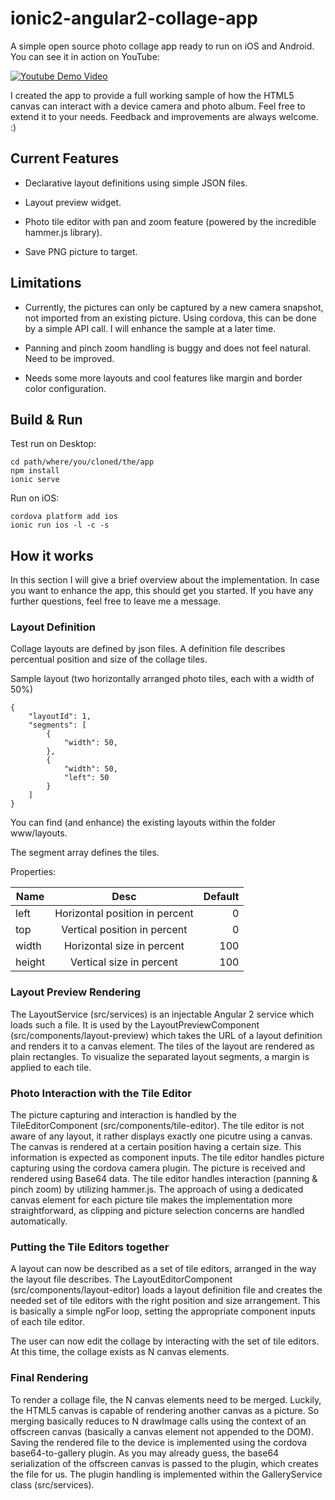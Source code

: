 # ionic2-angular2-collage-app

A simple open source photo collage app ready to run on iOS and Android.
You can see it in action on YouTube:

[![Youtube Demo Video](https://img.youtube.com/vi/6MrF_7jQ4Ck/1.jpg)](https://www.youtube.com/watch?v=6MrF_7jQ4Ck)

I created the app to provide a full working sample of how the HTML5 canvas can interact with a device camera and photo album.
Feel free to extend it to your needs. Feedback and improvements are always welcome. :)


## Current Features

* Declarative layout definitions using simple JSON files.

* Layout preview widget.

* Photo tile editor with pan and zoom feature (powered by the incredible hammer.js library).

* Save PNG picture to target.


## Limitations

* Currently, the pictures can only be captured by a new camera snapshot, not imported from an existing picture. Using cordova, this can be done by a simple API call.
I will enhance the sample at a later time.

* Panning and pinch zoom handling is buggy and does not feel natural. Need to be improved.

* Needs some more layouts and cool features like margin and border color configuration.


## Build & Run 

Test run on Desktop:
```
cd path/where/you/cloned/the/app
npm install
ionic serve
```

Run on iOS:
```
cordova platform add ios
ionic run ios -l -c -s
```

## How it works

In this section I will give a brief overview about the implementation. In case you want to enhance the app, this should get you started. 
If you have any further questions, feel free to leave me a message.


### Layout Definition

Collage layouts are defined by json files. A definition file describes percentual position and size of the collage tiles.

Sample layout (two horizontally arranged photo tiles, each with a width of 50%)

```
{
    "layoutId": 1,
    "segments": [
        {
            "width": 50,
        },
        {
            "width": 50,
            "left": 50
        }
    ]
}
```

You can find (and enhance) the existing layouts within the folder www/layouts.

The segment array defines the tiles.

Properties:

| Name          | Desc          	             | Default  |
| ------------- |:------------------------------:| --------:|
| left          | Horizontal position in percent | 0        |
| top           | Vertical position in percent   | 0        |
| width         | Horizontal size in percent     | 100      |
| height        | Vertical size in percent       | 100      |


### Layout Preview Rendering 

The LayoutService (src/services) is an injectable Angular 2 service which loads such a file.
It is used by the LayoutPreviewComponent (src/components/layout-preview) which takes the URL of a layout definition and renders it to a canvas element.
The tiles of the layout are rendered as plain rectangles. To visualize the separated layout segments, a margin is applied to each tile.


### Photo Interaction with the Tile Editor

The picture capturing and interaction is handled by the TileEditorComponent (src/components/tile-editor).
The tile editor is not aware of any layout, it rather displays exactly one picutre using a canvas. The canvas is rendered at a certain position having a certain size. This information
is expected as component inputs.
The tile editor handles picture capturing using the cordova camera plugin. The picture is received and rendered using Base64 data.
The tile editor handles interaction (panning & pinch zoom) by utilizing hammer.js. 
The approach of using a dedicated canvas element for each picture tile makes the implementation more straightforward, as clipping and picture selection concerns are handled automatically.


### Putting the Tile Editors together

A layout can now be described as a set of tile editors, arranged in the way the layout file describes.
The LayoutEditorComponent (src/components/layout-editor) loads a layout definition file and creates the needed set of tile editors with the right position and size arrangement.
This is basically a simple ngFor loop, setting the appropriate component inputs of each tile editor.

The user can now edit the collage by interacting with the set of tile editors.
At this time, the collage exists as N canvas elements.


### Final Rendering

To render a collage file, the N canvas elements need to be merged. Luckily, the HTML5 canvas is capable of rendering another canvas as a picture.
So merging basically reduces to N drawImage calls using the context of an offscreen canvas (basically a canvas element not appended to the DOM).
Saving the rendered file to the device is implemented using the cordova base64-to-gallery plugin. 
As you may already guess, the base64 serialization of the offscreen canvas is passed to the plugin, which creates the file for us. 
The plugin handling is implemented within the GalleryService class (src/services). 